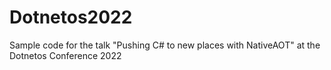 # Dotnetos2022
Sample code for the talk "Pushing C# to new places with NativeAOT" at the Dotnetos Conference 2022

